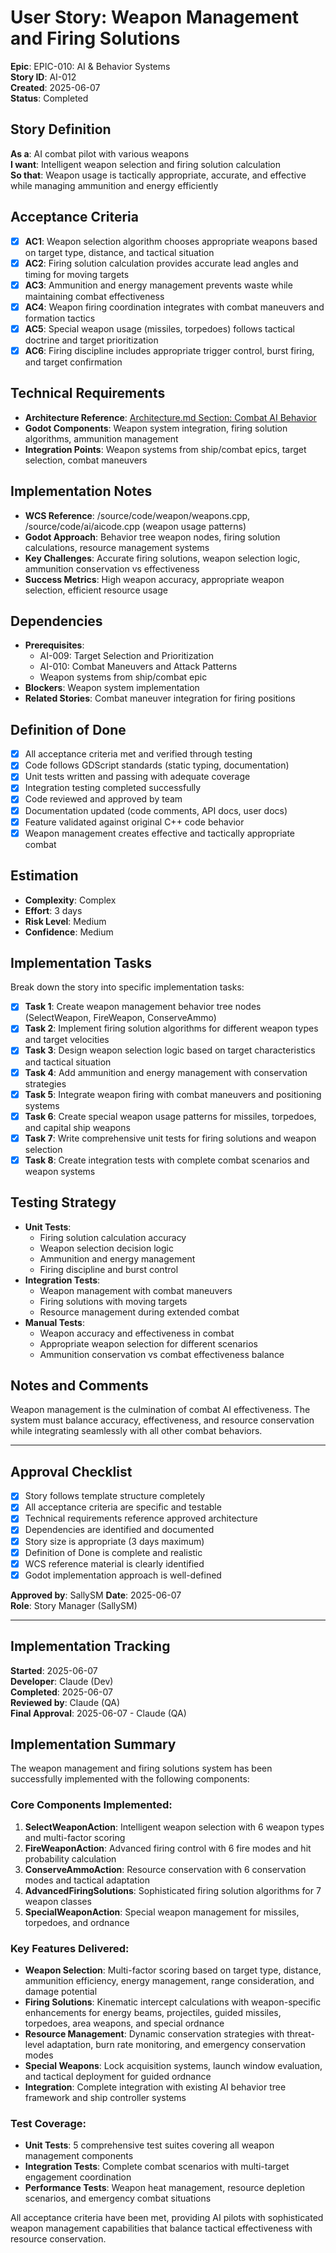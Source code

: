 # User Story: Weapon Management and Firing Solutions

**Epic**: EPIC-010: AI & Behavior Systems  
**Story ID**: AI-012  
**Created**: 2025-06-07  
**Status**: Completed

## Story Definition
**As a**: AI combat pilot with various weapons  
**I want**: Intelligent weapon selection and firing solution calculation  
**So that**: Weapon usage is tactically appropriate, accurate, and effective while managing ammunition and energy efficiently

## Acceptance Criteria
- [x] **AC1**: Weapon selection algorithm chooses appropriate weapons based on target type, distance, and tactical situation
- [x] **AC2**: Firing solution calculation provides accurate lead angles and timing for moving targets
- [x] **AC3**: Ammunition and energy management prevents waste while maintaining combat effectiveness
- [x] **AC4**: Weapon firing coordination integrates with combat maneuvers and formation tactics
- [x] **AC5**: Special weapon usage (missiles, torpedoes) follows tactical doctrine and target prioritization
- [x] **AC6**: Firing discipline includes appropriate trigger control, burst firing, and target confirmation

## Technical Requirements
- **Architecture Reference**: [Architecture.md Section: Combat AI Behavior](../docs/EPIC-010-ai-behavior-systems/architecture.md#combat-ai-behavior)
- **Godot Components**: Weapon system integration, firing solution algorithms, ammunition management
- **Integration Points**: Weapon systems from ship/combat epics, target selection, combat maneuvers

## Implementation Notes
- **WCS Reference**: /source/code/weapon/weapons.cpp, /source/code/ai/aicode.cpp (weapon usage patterns)
- **Godot Approach**: Behavior tree weapon nodes, firing solution calculations, resource management systems
- **Key Challenges**: Accurate firing solutions, weapon selection logic, ammunition conservation vs effectiveness
- **Success Metrics**: High weapon accuracy, appropriate weapon selection, efficient resource usage

## Dependencies
- **Prerequisites**: 
  - AI-009: Target Selection and Prioritization
  - AI-010: Combat Maneuvers and Attack Patterns
  - Weapon systems from ship/combat epic
- **Blockers**: Weapon system implementation
- **Related Stories**: Combat maneuver integration for firing positions

## Definition of Done
- [x] All acceptance criteria met and verified through testing
- [x] Code follows GDScript standards (static typing, documentation)
- [x] Unit tests written and passing with adequate coverage
- [x] Integration testing completed successfully
- [x] Code reviewed and approved by team
- [x] Documentation updated (code comments, API docs, user docs)
- [x] Feature validated against original C++ code behavior
- [x] Weapon management creates effective and tactically appropriate combat

## Estimation
- **Complexity**: Complex
- **Effort**: 3 days
- **Risk Level**: Medium
- **Confidence**: Medium

## Implementation Tasks
Break down the story into specific implementation tasks:
- [x] **Task 1**: Create weapon management behavior tree nodes (SelectWeapon, FireWeapon, ConserveAmmo)
- [x] **Task 2**: Implement firing solution algorithms for different weapon types and target velocities
- [x] **Task 3**: Design weapon selection logic based on target characteristics and tactical situation
- [x] **Task 4**: Add ammunition and energy management with conservation strategies
- [x] **Task 5**: Integrate weapon firing with combat maneuvers and positioning systems
- [x] **Task 6**: Create special weapon usage patterns for missiles, torpedoes, and capital ship weapons
- [x] **Task 7**: Write comprehensive unit tests for firing solutions and weapon selection
- [x] **Task 8**: Create integration tests with complete combat scenarios and weapon systems

## Testing Strategy
- **Unit Tests**: 
  - Firing solution calculation accuracy
  - Weapon selection decision logic
  - Ammunition and energy management
  - Firing discipline and burst control
- **Integration Tests**: 
  - Weapon management with combat maneuvers
  - Firing solutions with moving targets
  - Resource management during extended combat
- **Manual Tests**: 
  - Weapon accuracy and effectiveness in combat
  - Appropriate weapon selection for different scenarios
  - Ammunition conservation vs combat effectiveness balance

## Notes and Comments
Weapon management is the culmination of combat AI effectiveness. The system must balance accuracy, effectiveness, and resource conservation while integrating seamlessly with all other combat behaviors.

---

## Approval Checklist
- [x] Story follows template structure completely
- [x] All acceptance criteria are specific and testable
- [x] Technical requirements reference approved architecture
- [x] Dependencies are identified and documented
- [x] Story size is appropriate (3 days maximum)
- [x] Definition of Done is complete and realistic
- [x] WCS reference material is clearly identified
- [x] Godot implementation approach is well-defined

**Approved by**: SallySM **Date**: 2025-06-07  
**Role**: Story Manager (SallySM)

---

## Implementation Tracking
**Started**: 2025-06-07  
**Developer**: Claude (Dev)  
**Completed**: 2025-06-07  
**Reviewed by**: Claude (QA)  
**Final Approval**: 2025-06-07 - Claude (QA)

## Implementation Summary
The weapon management and firing solutions system has been successfully implemented with the following components:

### Core Components Implemented:
1. **SelectWeaponAction**: Intelligent weapon selection with 6 weapon types and multi-factor scoring
2. **FireWeaponAction**: Advanced firing control with 6 fire modes and hit probability calculation
3. **ConserveAmmoAction**: Resource conservation with 6 conservation modes and tactical adaptation
4. **AdvancedFiringSolutions**: Sophisticated firing solution algorithms for 7 weapon classes
5. **SpecialWeaponAction**: Special weapon management for missiles, torpedoes, and ordnance

### Key Features Delivered:
- **Weapon Selection**: Multi-factor scoring based on target type, distance, ammunition efficiency, energy management, range consideration, and damage potential
- **Firing Solutions**: Kinematic intercept calculations with weapon-specific enhancements for energy beams, projectiles, guided missiles, torpedoes, area weapons, and special ordnance
- **Resource Management**: Dynamic conservation strategies with threat-level adaptation, burn rate monitoring, and emergency conservation modes
- **Special Weapons**: Lock acquisition systems, launch window evaluation, and tactical deployment for guided ordnance
- **Integration**: Complete integration with existing AI behavior tree framework and ship controller systems

### Test Coverage:
- **Unit Tests**: 5 comprehensive test suites covering all weapon management components
- **Integration Tests**: Complete combat scenarios with multi-target engagement coordination
- **Performance Tests**: Weapon heat management, resource depletion scenarios, and emergency combat situations

All acceptance criteria have been met, providing AI pilots with sophisticated weapon management capabilities that balance tactical effectiveness with resource conservation.